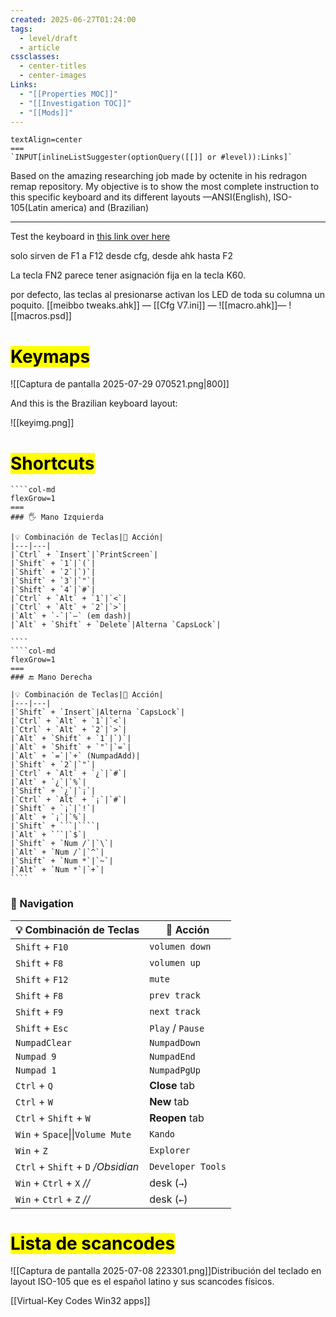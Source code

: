 ```yaml
---
created: 2025-06-27T01:24:00
tags:
  - level/draft
  - article
cssclasses:
  - center-titles
  - center-images
Links:
  - "[[Properties MOC]]"
  - "[[Investigation TOC]]"
  - "[[Mods]]"
---
```

```col
textAlign=center
===
`INPUT[inlineListSuggester(optionQuery([[]] or #level)):Links]`
```

Based on the amazing researching job made by octenite in his redragon remap repository. My objective is to show the most complete instruction to this specific keyboard and its different layouts —ANSI(English), ISO-105(Latin america) and (Brazilian)

***
Test the keyboard in [this link over here](https://stendec.io/yakt/)

solo sirven de F1 a F12 desde cfg, desde ahk hasta F2

La tecla FN2 parece tener asignación fija en la tecla K60. 

por defecto, las teclas al presionarse activan los LED de toda su columna un poquito.
[[meibbo tweaks.ahk]] — [[Cfg V7.ini]] — ![[macro.ahk]]— ![[macros.psd]]
# <mark class="hltr-blue">Keymaps</mark>

![[Captura de pantalla 2025-07-29 070521.png|800]]


And this is the Brazilian keyboard layout:

![[keyimg.png]]

# <mark class="hltr-green">Shortcuts</mark>

`````col
````col-md
flexGrow=1
===
### 🖐 Mano Izquierda

|💡 Combinación de Teclas|💫 Acción|
|---|---|
|`Ctrl` + `Insert`|`PrintScreen`|
|`Shift` + `1`|`(`|
|`Shift` + `2`|`)`|
|`Shift` + `3`|`"`|
|`Shift` + `4`|`#`|
|`Ctrl` + `Alt` + `1`|`<`|
|`Ctrl` + `Alt` + `2`|`>`|
|`Alt` + `-`|`—` (em dash)|
|`Alt` + `Shift` + `Delete`|Alterna `CapsLock`|

````
````col-md
flexGrow=1
===
### 🔚 Mano Derecha

|💡 Combinación de Teclas|🌟 Acción|
|---|---|
|`Shift` + `Insert`|Alterna `CapsLock`|
|`Ctrl` + `Alt` + `1`|`<`|
|`Ctrl` + `Alt` + `2`|`>`|
|`Alt` + `Shift` + `1`|`)`|
|`Alt` + `Shift` + `"`|`=`|
|`Alt` + `=`|`+` (NumpadAdd)|
|`Shift` + `2`|`"`|
|`Ctrl` + `Alt` + `¿`|`#`|
|`Alt` + `¿`|`%`|
|`Shift` + `¿`|`¡`|
|`Ctrl` + `Alt` + `¡`|`#`|
|`Shift` + `¡`|`!`|
|`Alt` + `¡`|`%`|
|`Shift` + `´`|````|
|`Alt` + `´`|`$`|
|`Shift` + `Num /`|`\`|
|`Alt` + `Num /`|`^`|
|`Shift` + `Num *`|`~`|
|`Alt` + `Num *`|`+`|
````
`````

### 🧭 Navigation

| 💡 Combinación de Teclas           | 🧩 Acción            |
| ---------------------------------- | -------------------- |
| `Shift` + `F10`                    | ``volumen down``     |
| `Shift` + `F8`                     | ``volumen up``       |
| `Shift` + `F12`                    | ``mute``             |
| `Shift` + `F8`                     | ``prev track``       |
| `Shift` + `F9`                     | ``next track``       |
| `Shift` + `Esc`                    | ``Play`` / ``Pause`` |
| `NumpadClear`                      | `NumpadDown`         |
| `Numpad 9`                         | `NumpadEnd`          |
| `Numpad 1`                         | `NumpadPgUp`         |
| `Ctrl` + `Q`                       | **Close** tab        |
| `Ctrl` + `W`                       | **New** tab          |
| `Ctrl` + `Shift` + `W`             | **Reopen** tab       |
| `Win` + `Space`\|\|`Volume Mute`   | ``Kando``            |
| `Win` + `Z`                        | `Explorer`           |
| `Ctrl` + `Shift` + `D` */Obsidian* | `Developer Tools`    |
| `Win` + `Ctrl` + `X` _//_          | desk (`→`)           |
| `Win` + `Ctrl` + `Z` _//_          | desk (`←`)           |

# <mark class="hltr-blue">Lista de scancodes</mark>
![[Captura de pantalla 2025-07-08 223301.png]]Distribución del teclado en layout ISO-105 que es el español latino y sus scancodes físicos.

[[Virtual-Key Codes Win32 apps]]